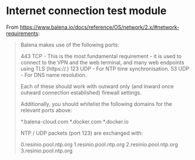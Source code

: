 # Internet connection test module

 From https://www.balena.io/docs/reference/OS/network/2.x/#network-requirements:

> Balena makes use of the following ports:
>
>    443 TCP - This is the most fundamental requirement - it is used to connect to the VPN and the web terminal, and many web endpoints using TLS (https://.)
>    123 UDP - For NTP time synchronisation.
>    53 UDP - For DNS name resolution.
>
>Each of these should work with outward only (and inward once outward connection established) firewall settings.
>
>Additionally, you should whitelist the following domains for the relevant ports above:
>
>    *.balena-cloud.com
>    *.docker.com
>    *.docker.io
>
>NTP / UDP packets (port 123) are exchanged with:
>
>    0.resinio.pool.ntp.org
>    1.resinio.pool.ntp.org
>    2.resinio.pool.ntp.org
>    3.resinio.pool.ntp.org
